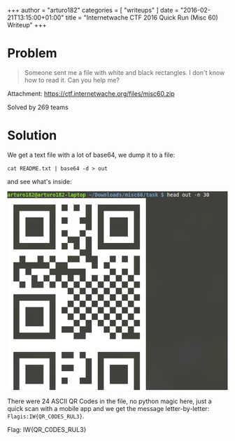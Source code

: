 +++
author = "arturo182"
categories = [ "writeups" ]
date = "2016-02-21T13:15:00+01:00"
title = "Internetwache CTF 2016 Quick Run (Misc 60) Writeup"
+++

# Problem

>  Someone sent me a file with white and black rectangles. I don't know how to read it. Can you help me?

Attachment: https://ctf.internetwache.org/files/misc60.zip

Solved by 269 teams

# Solution

We get a text file with a lot of base64, we dump it to a file:
~~~none
cat README.txt | base64 -d > out
~~~

and see what's inside:

[![QR Codes!](/imgs/internetwache-2016-misc-60-arturo182_qrcode.png)](/imgs/internetwache-2016-misc-60-arturo182_qrcode.png)

There were 24 ASCII QR Codes in the file, no python magic here, just a quick scan with a mobile app and we get the message letter-by-letter: `Flagis:IW{QR_C0DES_RUL3}`.

Flag: IW{QR_C0DES_RUL3}